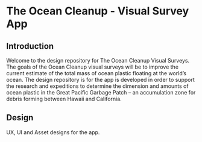 # The Ocean Cleanup - Visual Survey App

## Introduction

Welcome to the design repository for The Ocean Cleanup Visual Surveys. The goals of the Ocean Cleanup visual surveys will be to improve the current estimate of the total mass of ocean plastic floating at the world’s ocean. The design repository is for the app is developed in order to support the research and expeditions to determine the dimension and amounts of ocean plastic in the Great Pacific Garbage Patch – an accumulation zone for debris forming between Hawaii and California.

## Design

UX, UI and Asset designs for the app.

